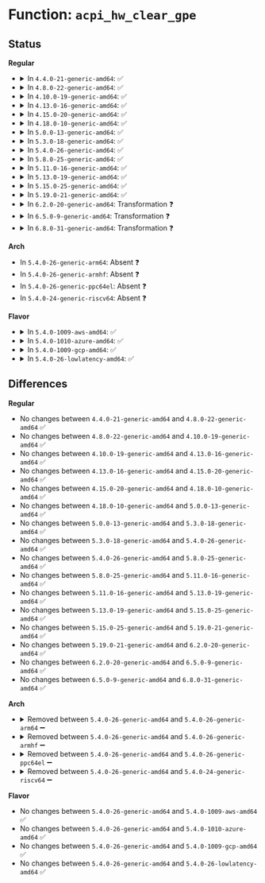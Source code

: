 # Function: <code>acpi_hw_clear_gpe</code>

## Status
<b>Regular</b>
<ul>
<li>
<details>
<summary>In <code>4.4.0-21-generic-amd64</code>: ✅</summary>

```c
acpi_status acpi_hw_clear_gpe(struct acpi_gpe_event_info * gpe_event_info)
```

```json
{
  "name": "acpi_hw_clear_gpe",
  "collision_type": "Unique Global",
  "inline_type": "No",
  "funcs": [
    {
      "addr": 18446744071583672055,
      "name": "acpi_hw_clear_gpe",
      "external": true,
      "loc": "drivers/acpi/acpica/hwgpe.c:169",
      "file": "drivers/acpi/acpica/hwgpe.c",
      "inline": "seen, unknown",
      "caller_inline": [],
      "caller_func": [
        "drivers/acpi/acpica/evgpe.c:acpi_ev_finish_gpe",
        "drivers/acpi/acpica/evgpe.c:acpi_ev_gpe_dispatch",
        "drivers/acpi/acpica/evxfgpe.c:acpi_clear_gpe"
      ]
    }
  ],
  "symbols": [
    {
      "addr": 18446744071583672055,
      "name": "acpi_hw_clear_gpe",
      "section": ".text",
      "bind": "STB_GLOBAL",
      "size": 42
    }
  ]
}
```
</details>
</li>
<li>
<details>
<summary>In <code>4.8.0-22-generic-amd64</code>: ✅</summary>

```c
acpi_status acpi_hw_clear_gpe(struct acpi_gpe_event_info * gpe_event_info)
```

```json
{
  "name": "acpi_hw_clear_gpe",
  "collision_type": "Unique Global",
  "inline_type": "No",
  "funcs": [
    {
      "addr": 18446744071583995394,
      "name": "acpi_hw_clear_gpe",
      "external": true,
      "loc": "drivers/acpi/acpica/hwgpe.c:169",
      "file": "drivers/acpi/acpica/hwgpe.c",
      "inline": "seen, unknown",
      "caller_inline": [],
      "caller_func": [
        "drivers/acpi/acpica/evgpe.c:acpi_ev_gpe_dispatch",
        "drivers/acpi/acpica/evgpe.c:acpi_ev_finish_gpe",
        "drivers/acpi/acpica/evxfgpe.c:acpi_clear_gpe"
      ]
    }
  ],
  "symbols": [
    {
      "addr": 18446744071583995394,
      "name": "acpi_hw_clear_gpe",
      "section": ".text",
      "bind": "STB_GLOBAL",
      "size": 42
    }
  ]
}
```
</details>
</li>
<li>
<details>
<summary>In <code>4.10.0-19-generic-amd64</code>: ✅</summary>

```c
acpi_status acpi_hw_clear_gpe(struct acpi_gpe_event_info * gpe_event_info)
```

```json
{
  "name": "acpi_hw_clear_gpe",
  "collision_type": "Unique Global",
  "inline_type": "No",
  "funcs": [
    {
      "addr": 18446744071584136822,
      "name": "acpi_hw_clear_gpe",
      "external": true,
      "loc": "drivers/acpi/acpica/hwgpe.c:174",
      "file": "drivers/acpi/acpica/hwgpe.c",
      "inline": "seen, unknown",
      "caller_inline": [],
      "caller_func": [
        "drivers/acpi/acpica/evgpe.c:acpi_ev_gpe_dispatch",
        "drivers/acpi/acpica/evgpe.c:acpi_ev_finish_gpe",
        "drivers/acpi/acpica/evxfgpe.c:acpi_clear_gpe"
      ]
    }
  ],
  "symbols": [
    {
      "addr": 18446744071584136822,
      "name": "acpi_hw_clear_gpe",
      "section": ".text",
      "bind": "STB_GLOBAL",
      "size": 42
    }
  ]
}
```
</details>
</li>
<li>
<details>
<summary>In <code>4.13.0-16-generic-amd64</code>: ✅</summary>

```c
acpi_status acpi_hw_clear_gpe(struct acpi_gpe_event_info * gpe_event_info)
```

```json
{
  "name": "acpi_hw_clear_gpe",
  "collision_type": "Unique Global",
  "inline_type": "No",
  "funcs": [
    {
      "addr": 18446744071584203947,
      "name": "acpi_hw_clear_gpe",
      "external": true,
      "loc": "drivers/acpi/acpica/hwgpe.c:174",
      "file": "drivers/acpi/acpica/hwgpe.c",
      "inline": "seen, unknown",
      "caller_inline": [],
      "caller_func": [
        "drivers/acpi/acpica/evgpe.c:acpi_ev_finish_gpe",
        "drivers/acpi/acpica/evxfgpe.c:acpi_clear_gpe"
      ]
    }
  ],
  "symbols": [
    {
      "addr": 18446744071584203947,
      "name": "acpi_hw_clear_gpe",
      "section": ".text",
      "bind": "STB_GLOBAL",
      "size": 42
    }
  ]
}
```
</details>
</li>
<li>
<details>
<summary>In <code>4.15.0-20-generic-amd64</code>: ✅</summary>

```c
acpi_status acpi_hw_clear_gpe(struct acpi_gpe_event_info * gpe_event_info)
```

```json
{
  "name": "acpi_hw_clear_gpe",
  "collision_type": "Unique Global",
  "inline_type": "No",
  "funcs": [
    {
      "addr": 18446744071584532698,
      "name": "acpi_hw_clear_gpe",
      "external": true,
      "loc": "drivers/acpi/acpica/hwgpe.c:174",
      "file": "drivers/acpi/acpica/hwgpe.c",
      "inline": "seen, unknown",
      "caller_inline": [],
      "caller_func": [
        "drivers/acpi/acpica/evgpe.c:acpi_ev_gpe_dispatch",
        "drivers/acpi/acpica/evgpe.c:acpi_ev_finish_gpe",
        "drivers/acpi/acpica/evxfgpe.c:acpi_clear_gpe"
      ]
    }
  ],
  "symbols": [
    {
      "addr": 18446744071584532698,
      "name": "acpi_hw_clear_gpe",
      "section": ".text",
      "bind": "STB_GLOBAL",
      "size": 57
    }
  ]
}
```
</details>
</li>
<li>
<details>
<summary>In <code>4.18.0-10-generic-amd64</code>: ✅</summary>

```c
acpi_status acpi_hw_clear_gpe(struct acpi_gpe_event_info * gpe_event_info)
```

```json
{
  "name": "acpi_hw_clear_gpe",
  "collision_type": "Unique Global",
  "inline_type": "No",
  "funcs": [
    {
      "addr": 18446744071584756980,
      "name": "acpi_hw_clear_gpe",
      "external": true,
      "loc": "drivers/acpi/acpica/hwgpe.c:140",
      "file": "drivers/acpi/acpica/hwgpe.c",
      "inline": "seen, unknown",
      "caller_inline": [],
      "caller_func": [
        "drivers/acpi/acpica/evgpe.c:acpi_ev_gpe_dispatch",
        "drivers/acpi/acpica/evgpe.c:acpi_ev_finish_gpe",
        "drivers/acpi/acpica/evxfgpe.c:acpi_clear_gpe"
      ]
    }
  ],
  "symbols": [
    {
      "addr": 18446744071584756980,
      "name": "acpi_hw_clear_gpe",
      "section": ".text",
      "bind": "STB_GLOBAL",
      "size": 57
    }
  ]
}
```
</details>
</li>
<li>
<details>
<summary>In <code>5.0.0-13-generic-amd64</code>: ✅</summary>

```c
acpi_status acpi_hw_clear_gpe(struct acpi_gpe_event_info * gpe_event_info)
```

```json
{
  "name": "acpi_hw_clear_gpe",
  "collision_type": "Unique Global",
  "inline_type": "No",
  "funcs": [
    {
      "addr": 18446744071584858559,
      "name": "acpi_hw_clear_gpe",
      "external": true,
      "loc": "drivers/acpi/acpica/hwgpe.c:140",
      "file": "drivers/acpi/acpica/hwgpe.c",
      "inline": "seen, unknown",
      "caller_inline": [],
      "caller_func": [
        "drivers/acpi/acpica/evgpe.c:acpi_ev_gpe_dispatch",
        "drivers/acpi/acpica/evgpe.c:acpi_ev_finish_gpe",
        "drivers/acpi/acpica/evxfgpe.c:acpi_clear_gpe"
      ]
    }
  ],
  "symbols": [
    {
      "addr": 18446744071584858559,
      "name": "acpi_hw_clear_gpe",
      "section": ".text",
      "bind": "STB_GLOBAL",
      "size": 57
    }
  ]
}
```
</details>
</li>
<li>
<details>
<summary>In <code>5.3.0-18-generic-amd64</code>: ✅</summary>

```c
acpi_status acpi_hw_clear_gpe(struct acpi_gpe_event_info * gpe_event_info)
```

```json
{
  "name": "acpi_hw_clear_gpe",
  "collision_type": "Unique Global",
  "inline_type": "No",
  "funcs": [
    {
      "addr": 18446744071585062305,
      "name": "acpi_hw_clear_gpe",
      "external": true,
      "loc": "drivers/acpi/acpica/hwgpe.c:140",
      "file": "drivers/acpi/acpica/hwgpe.c",
      "inline": "seen, unknown",
      "caller_inline": [],
      "caller_func": [
        "drivers/acpi/acpica/evgpe.c:acpi_ev_gpe_dispatch",
        "drivers/acpi/acpica/evgpe.c:acpi_ev_finish_gpe",
        "drivers/acpi/acpica/evgpe.c:acpi_ev_add_gpe_reference",
        "drivers/acpi/acpica/evxfgpe.c:acpi_clear_gpe"
      ]
    }
  ],
  "symbols": [
    {
      "addr": 18446744071585062305,
      "name": "acpi_hw_clear_gpe",
      "section": ".text",
      "bind": "STB_GLOBAL",
      "size": 59
    }
  ]
}
```
</details>
</li>
<li>
<details>
<summary>In <code>5.4.0-26-generic-amd64</code>: ✅</summary>

```c
acpi_status acpi_hw_clear_gpe(struct acpi_gpe_event_info * gpe_event_info)
```

```json
{
  "name": "acpi_hw_clear_gpe",
  "collision_type": "Unique Global",
  "inline_type": "No",
  "funcs": [
    {
      "addr": 18446744071585198533,
      "name": "acpi_hw_clear_gpe",
      "external": true,
      "loc": "drivers/acpi/acpica/hwgpe.c:140",
      "file": "drivers/acpi/acpica/hwgpe.c",
      "inline": "seen, unknown",
      "caller_inline": [],
      "caller_func": [
        "drivers/acpi/acpica/evgpe.c:acpi_ev_gpe_dispatch",
        "drivers/acpi/acpica/evgpe.c:acpi_ev_finish_gpe",
        "drivers/acpi/acpica/evgpe.c:acpi_ev_add_gpe_reference",
        "drivers/acpi/acpica/evxfgpe.c:acpi_clear_gpe"
      ]
    }
  ],
  "symbols": [
    {
      "addr": 18446744071585198533,
      "name": "acpi_hw_clear_gpe",
      "section": ".text",
      "bind": "STB_GLOBAL",
      "size": 59
    }
  ]
}
```
</details>
</li>
<li>
<details>
<summary>In <code>5.8.0-25-generic-amd64</code>: ✅</summary>

```c
acpi_status acpi_hw_clear_gpe(struct acpi_gpe_event_info * gpe_event_info)
```

```json
{
  "name": "acpi_hw_clear_gpe",
  "collision_type": "Unique Global",
  "inline_type": "No",
  "funcs": [
    {
      "addr": 18446744071585903928,
      "name": "acpi_hw_clear_gpe",
      "external": true,
      "loc": "drivers/acpi/acpica/hwgpe.c:140",
      "file": "drivers/acpi/acpica/hwgpe.c",
      "inline": "seen, unknown",
      "caller_inline": [],
      "caller_func": [
        "drivers/acpi/acpica/evgpe.c:acpi_ev_gpe_dispatch",
        "drivers/acpi/acpica/evgpe.c:acpi_ev_finish_gpe",
        "drivers/acpi/acpica/evgpe.c:acpi_ev_add_gpe_reference",
        "drivers/acpi/acpica/evxfgpe.c:acpi_clear_gpe"
      ]
    }
  ],
  "symbols": [
    {
      "addr": 18446744071585903928,
      "name": "acpi_hw_clear_gpe",
      "section": ".text",
      "bind": "STB_GLOBAL",
      "size": 59
    }
  ]
}
```
</details>
</li>
<li>
<details>
<summary>In <code>5.11.0-16-generic-amd64</code>: ✅</summary>

```c
acpi_status acpi_hw_clear_gpe(struct acpi_gpe_event_info * gpe_event_info)
```

```json
{
  "name": "acpi_hw_clear_gpe",
  "collision_type": "Unique Global",
  "inline_type": "No",
  "funcs": [
    {
      "addr": 18446744071586025542,
      "name": "acpi_hw_clear_gpe",
      "external": true,
      "loc": "drivers/acpi/acpica/hwgpe.c:210",
      "file": "drivers/acpi/acpica/hwgpe.c",
      "inline": "seen, unknown",
      "caller_inline": [],
      "caller_func": [
        "drivers/acpi/acpica/evgpe.c:acpi_ev_gpe_dispatch",
        "drivers/acpi/acpica/evgpe.c:acpi_ev_finish_gpe",
        "drivers/acpi/acpica/evgpe.c:acpi_ev_add_gpe_reference",
        "drivers/acpi/acpica/evxfgpe.c:acpi_clear_gpe"
      ]
    }
  ],
  "symbols": [
    {
      "addr": 18446744071586025542,
      "name": "acpi_hw_clear_gpe",
      "section": ".text",
      "bind": "STB_GLOBAL",
      "size": 59
    }
  ]
}
```
</details>
</li>
<li>
<details>
<summary>In <code>5.13.0-19-generic-amd64</code>: ✅</summary>

```c
acpi_status acpi_hw_clear_gpe(struct acpi_gpe_event_info * gpe_event_info)
```

```json
{
  "name": "acpi_hw_clear_gpe",
  "collision_type": "Unique Global",
  "inline_type": "No",
  "funcs": [
    {
      "addr": 18446744071585902554,
      "name": "acpi_hw_clear_gpe",
      "external": true,
      "loc": "drivers/acpi/acpica/hwgpe.c:210",
      "file": "drivers/acpi/acpica/hwgpe.c",
      "inline": "seen, unknown",
      "caller_inline": [],
      "caller_func": [
        "drivers/acpi/acpica/evgpe.c:acpi_ev_gpe_dispatch",
        "drivers/acpi/acpica/evgpe.c:acpi_ev_finish_gpe",
        "drivers/acpi/acpica/evgpe.c:acpi_ev_add_gpe_reference",
        "drivers/acpi/acpica/evxfgpe.c:acpi_clear_gpe"
      ]
    }
  ],
  "symbols": [
    {
      "addr": 18446744071585902554,
      "name": "acpi_hw_clear_gpe",
      "section": ".text",
      "bind": "STB_GLOBAL",
      "size": 59
    }
  ]
}
```
</details>
</li>
<li>
<details>
<summary>In <code>5.15.0-25-generic-amd64</code>: ✅</summary>

```c
acpi_status acpi_hw_clear_gpe(struct acpi_gpe_event_info * gpe_event_info)
```

```json
{
  "name": "acpi_hw_clear_gpe",
  "collision_type": "Unique Global",
  "inline_type": "No",
  "funcs": [
    {
      "addr": 18446744071586390081,
      "name": "acpi_hw_clear_gpe",
      "external": true,
      "loc": "drivers/acpi/acpica/hwgpe.c:210",
      "file": "drivers/acpi/acpica/hwgpe.c",
      "inline": "seen, unknown",
      "caller_inline": [],
      "caller_func": [
        "drivers/acpi/acpica/evgpe.c:acpi_ev_gpe_dispatch",
        "drivers/acpi/acpica/evgpe.c:acpi_ev_finish_gpe",
        "drivers/acpi/acpica/evgpe.c:acpi_ev_add_gpe_reference",
        "drivers/acpi/acpica/evxfgpe.c:acpi_clear_gpe"
      ]
    }
  ],
  "symbols": [
    {
      "addr": 18446744071586390081,
      "name": "acpi_hw_clear_gpe",
      "section": ".text",
      "bind": "STB_GLOBAL",
      "size": 59
    }
  ]
}
```
</details>
</li>
<li>
<details>
<summary>In <code>5.19.0-21-generic-amd64</code>: ✅</summary>

```c
acpi_status acpi_hw_clear_gpe(struct acpi_gpe_event_info * gpe_event_info)
```

```json
{
  "name": "acpi_hw_clear_gpe",
  "collision_type": "Unique Global",
  "inline_type": "No",
  "funcs": [
    {
      "addr": 18446744071587638797,
      "name": "acpi_hw_clear_gpe",
      "external": true,
      "loc": "drivers/acpi/acpica/hwgpe.c:210",
      "file": "drivers/acpi/acpica/hwgpe.c",
      "inline": "seen, unknown",
      "caller_inline": [],
      "caller_func": [
        "drivers/acpi/acpica/evgpe.c:acpi_ev_gpe_dispatch",
        "drivers/acpi/acpica/evgpe.c:acpi_ev_finish_gpe",
        "drivers/acpi/acpica/evgpe.c:acpi_ev_add_gpe_reference",
        "drivers/acpi/acpica/evxfgpe.c:acpi_clear_gpe"
      ]
    }
  ],
  "symbols": [
    {
      "addr": 18446744071587638797,
      "name": "acpi_hw_clear_gpe",
      "section": ".text",
      "bind": "STB_GLOBAL",
      "size": 71
    }
  ]
}
```
</details>
</li>
<li>
<details>
<summary>In <code>6.2.0-20-generic-amd64</code>: Transformation ❓</summary>

```c
acpi_status acpi_hw_clear_gpe(struct acpi_gpe_event_info * gpe_event_info)
```

```json
{
  "name": "acpi_hw_clear_gpe",
  "collision_type": "Unique Global",
  "inline_type": "No",
  "funcs": [
    {
      "addr": 0,
      "name": "acpi_hw_clear_gpe",
      "external": true,
      "loc": "drivers/acpi/acpica/hwgpe.c:210",
      "file": "drivers/acpi/acpica/hwgpe.c",
      "inline": "seen, unknown",
      "caller_inline": [],
      "caller_func": [
        "drivers/acpi/acpica/evgpe.c:acpi_ev_gpe_dispatch",
        "drivers/acpi/acpica/evgpe.c:acpi_ev_gpe_dispatch",
        "drivers/acpi/acpica/evgpe.c:acpi_ev_asynch_execute_gpe_method",
        "drivers/acpi/acpica/evgpe.c:acpi_ev_add_gpe_reference",
        "drivers/acpi/acpica/evxfgpe.c:acpi_clear_gpe"
      ]
    }
  ],
  "symbols": [
    {
      "addr": 18446744071596220570,
      "name": "acpi_hw_clear_gpe.cold",
      "section": ".text",
      "bind": "STB_LOCAL",
      "size": 31
    },
    {
      "addr": 18446744071588939328,
      "name": "acpi_hw_clear_gpe",
      "section": ".text",
      "bind": "STB_GLOBAL",
      "size": 201
    }
  ]
}
```
</details>
</li>
<li>
<details>
<summary>In <code>6.5.0-9-generic-amd64</code>: Transformation ❓</summary>

```c
acpi_status acpi_hw_clear_gpe(struct acpi_gpe_event_info * gpe_event_info)
```

```json
{
  "name": "acpi_hw_clear_gpe",
  "collision_type": "Unique Global",
  "inline_type": "No",
  "funcs": [
    {
      "addr": 0,
      "name": "acpi_hw_clear_gpe",
      "external": true,
      "loc": "drivers/acpi/acpica/hwgpe.c:210",
      "file": "drivers/acpi/acpica/hwgpe.c",
      "inline": "seen, unknown",
      "caller_inline": [],
      "caller_func": [
        "drivers/acpi/acpica/evgpe.c:acpi_ev_gpe_dispatch",
        "drivers/acpi/acpica/evgpe.c:acpi_ev_gpe_dispatch",
        "drivers/acpi/acpica/evgpe.c:acpi_ev_asynch_execute_gpe_method",
        "drivers/acpi/acpica/evgpe.c:acpi_ev_add_gpe_reference",
        "drivers/acpi/acpica/evxfgpe.c:acpi_clear_gpe"
      ]
    }
  ],
  "symbols": [
    {
      "addr": 18446744071596747142,
      "name": "acpi_hw_clear_gpe.cold",
      "section": ".text",
      "bind": "STB_LOCAL",
      "size": 31
    },
    {
      "addr": 18446744071589229328,
      "name": "acpi_hw_clear_gpe",
      "section": ".text",
      "bind": "STB_GLOBAL",
      "size": 201
    }
  ]
}
```
</details>
</li>
<li>
<details>
<summary>In <code>6.8.0-31-generic-amd64</code>: Transformation ❓</summary>

```c
acpi_status acpi_hw_clear_gpe(struct acpi_gpe_event_info * gpe_event_info)
```

```json
{
  "name": "acpi_hw_clear_gpe",
  "collision_type": "Unique Global",
  "inline_type": "No",
  "funcs": [
    {
      "addr": 0,
      "name": "acpi_hw_clear_gpe",
      "external": true,
      "loc": "drivers/acpi/acpica/hwgpe.c:210",
      "file": "drivers/acpi/acpica/hwgpe.c",
      "inline": "seen, unknown",
      "caller_inline": [],
      "caller_func": [
        "drivers/acpi/acpica/evgpe.c:acpi_ev_gpe_dispatch",
        "drivers/acpi/acpica/evgpe.c:acpi_ev_gpe_dispatch",
        "drivers/acpi/acpica/evgpe.c:acpi_ev_asynch_execute_gpe_method",
        "drivers/acpi/acpica/evgpe.c:acpi_ev_add_gpe_reference",
        "drivers/acpi/acpica/evxfgpe.c:acpi_clear_gpe"
      ]
    }
  ],
  "symbols": [
    {
      "addr": 18446744071597655770,
      "name": "acpi_hw_clear_gpe.cold",
      "section": ".text",
      "bind": "STB_LOCAL",
      "size": 31
    },
    {
      "addr": 18446744071589535840,
      "name": "acpi_hw_clear_gpe",
      "section": ".text",
      "bind": "STB_GLOBAL",
      "size": 201
    }
  ]
}
```
</details>
</li>
</ul>
<b>Arch</b>
<ul>
<li>
In <code>5.4.0-26-generic-arm64</code>: Absent ❓
</li>
<li>
In <code>5.4.0-26-generic-armhf</code>: Absent ❓
</li>
<li>
In <code>5.4.0-26-generic-ppc64el</code>: Absent ❓
</li>
<li>
In <code>5.4.0-24-generic-riscv64</code>: Absent ❓
</li>
</ul>
<b>Flavor</b>
<ul>
<li>
<details>
<summary>In <code>5.4.0-1009-aws-amd64</code>: ✅</summary>

```c
acpi_status acpi_hw_clear_gpe(struct acpi_gpe_event_info * gpe_event_info)
```

```json
{
  "name": "acpi_hw_clear_gpe",
  "collision_type": "Unique Global",
  "inline_type": "No",
  "funcs": [
    {
      "addr": 18446744071585073302,
      "name": "acpi_hw_clear_gpe",
      "external": true,
      "loc": "drivers/acpi/acpica/hwgpe.c:140",
      "file": "drivers/acpi/acpica/hwgpe.c",
      "inline": "seen, unknown",
      "caller_inline": [],
      "caller_func": [
        "drivers/acpi/acpica/evgpe.c:acpi_ev_gpe_dispatch",
        "drivers/acpi/acpica/evgpe.c:acpi_ev_finish_gpe",
        "drivers/acpi/acpica/evgpe.c:acpi_ev_add_gpe_reference",
        "drivers/acpi/acpica/evxfgpe.c:acpi_clear_gpe"
      ]
    }
  ],
  "symbols": [
    {
      "addr": 18446744071585073302,
      "name": "acpi_hw_clear_gpe",
      "section": ".text",
      "bind": "STB_GLOBAL",
      "size": 44
    }
  ]
}
```
</details>
</li>
<li>
<details>
<summary>In <code>5.4.0-1010-azure-amd64</code>: ✅</summary>

```c
acpi_status acpi_hw_clear_gpe(struct acpi_gpe_event_info * gpe_event_info)
```

```json
{
  "name": "acpi_hw_clear_gpe",
  "collision_type": "Unique Global",
  "inline_type": "No",
  "funcs": [
    {
      "addr": 18446744071584988776,
      "name": "acpi_hw_clear_gpe",
      "external": true,
      "loc": "drivers/acpi/acpica/hwgpe.c:140",
      "file": "drivers/acpi/acpica/hwgpe.c",
      "inline": "seen, unknown",
      "caller_inline": [],
      "caller_func": [
        "drivers/acpi/acpica/evgpe.c:acpi_ev_gpe_dispatch",
        "drivers/acpi/acpica/evgpe.c:acpi_ev_finish_gpe",
        "drivers/acpi/acpica/evgpe.c:acpi_ev_add_gpe_reference",
        "drivers/acpi/acpica/evxfgpe.c:acpi_clear_gpe"
      ]
    }
  ],
  "symbols": [
    {
      "addr": 18446744071584988776,
      "name": "acpi_hw_clear_gpe",
      "section": ".text",
      "bind": "STB_GLOBAL",
      "size": 44
    }
  ]
}
```
</details>
</li>
<li>
<details>
<summary>In <code>5.4.0-1009-gcp-amd64</code>: ✅</summary>

```c
acpi_status acpi_hw_clear_gpe(struct acpi_gpe_event_info * gpe_event_info)
```

```json
{
  "name": "acpi_hw_clear_gpe",
  "collision_type": "Unique Global",
  "inline_type": "No",
  "funcs": [
    {
      "addr": 18446744071585150117,
      "name": "acpi_hw_clear_gpe",
      "external": true,
      "loc": "drivers/acpi/acpica/hwgpe.c:140",
      "file": "drivers/acpi/acpica/hwgpe.c",
      "inline": "seen, unknown",
      "caller_inline": [],
      "caller_func": [
        "drivers/acpi/acpica/evgpe.c:acpi_ev_gpe_dispatch",
        "drivers/acpi/acpica/evgpe.c:acpi_ev_finish_gpe",
        "drivers/acpi/acpica/evgpe.c:acpi_ev_add_gpe_reference",
        "drivers/acpi/acpica/evxfgpe.c:acpi_clear_gpe"
      ]
    }
  ],
  "symbols": [
    {
      "addr": 18446744071585150117,
      "name": "acpi_hw_clear_gpe",
      "section": ".text",
      "bind": "STB_GLOBAL",
      "size": 59
    }
  ]
}
```
</details>
</li>
<li>
<details>
<summary>In <code>5.4.0-26-lowlatency-amd64</code>: ✅</summary>

```c
acpi_status acpi_hw_clear_gpe(struct acpi_gpe_event_info * gpe_event_info)
```

```json
{
  "name": "acpi_hw_clear_gpe",
  "collision_type": "Unique Global",
  "inline_type": "No",
  "funcs": [
    {
      "addr": 18446744071585256277,
      "name": "acpi_hw_clear_gpe",
      "external": true,
      "loc": "drivers/acpi/acpica/hwgpe.c:140",
      "file": "drivers/acpi/acpica/hwgpe.c",
      "inline": "seen, unknown",
      "caller_inline": [],
      "caller_func": [
        "drivers/acpi/acpica/evgpe.c:acpi_ev_gpe_dispatch",
        "drivers/acpi/acpica/evgpe.c:acpi_ev_finish_gpe",
        "drivers/acpi/acpica/evgpe.c:acpi_ev_add_gpe_reference",
        "drivers/acpi/acpica/evxfgpe.c:acpi_clear_gpe"
      ]
    }
  ],
  "symbols": [
    {
      "addr": 18446744071585256277,
      "name": "acpi_hw_clear_gpe",
      "section": ".text",
      "bind": "STB_GLOBAL",
      "size": 59
    }
  ]
}
```
</details>
</li>
</ul>

## Differences
<b>Regular</b>
<ul>
<li>
No changes between <code>4.4.0-21-generic-amd64</code> and <code>4.8.0-22-generic-amd64</code> ✅
</li>
<li>
No changes between <code>4.8.0-22-generic-amd64</code> and <code>4.10.0-19-generic-amd64</code> ✅
</li>
<li>
No changes between <code>4.10.0-19-generic-amd64</code> and <code>4.13.0-16-generic-amd64</code> ✅
</li>
<li>
No changes between <code>4.13.0-16-generic-amd64</code> and <code>4.15.0-20-generic-amd64</code> ✅
</li>
<li>
No changes between <code>4.15.0-20-generic-amd64</code> and <code>4.18.0-10-generic-amd64</code> ✅
</li>
<li>
No changes between <code>4.18.0-10-generic-amd64</code> and <code>5.0.0-13-generic-amd64</code> ✅
</li>
<li>
No changes between <code>5.0.0-13-generic-amd64</code> and <code>5.3.0-18-generic-amd64</code> ✅
</li>
<li>
No changes between <code>5.3.0-18-generic-amd64</code> and <code>5.4.0-26-generic-amd64</code> ✅
</li>
<li>
No changes between <code>5.4.0-26-generic-amd64</code> and <code>5.8.0-25-generic-amd64</code> ✅
</li>
<li>
No changes between <code>5.8.0-25-generic-amd64</code> and <code>5.11.0-16-generic-amd64</code> ✅
</li>
<li>
No changes between <code>5.11.0-16-generic-amd64</code> and <code>5.13.0-19-generic-amd64</code> ✅
</li>
<li>
No changes between <code>5.13.0-19-generic-amd64</code> and <code>5.15.0-25-generic-amd64</code> ✅
</li>
<li>
No changes between <code>5.15.0-25-generic-amd64</code> and <code>5.19.0-21-generic-amd64</code> ✅
</li>
<li>
No changes between <code>5.19.0-21-generic-amd64</code> and <code>6.2.0-20-generic-amd64</code> ✅
</li>
<li>
No changes between <code>6.2.0-20-generic-amd64</code> and <code>6.5.0-9-generic-amd64</code> ✅
</li>
<li>
No changes between <code>6.5.0-9-generic-amd64</code> and <code>6.8.0-31-generic-amd64</code> ✅
</li>
</ul>
<b>Arch</b>
<ul>
<li>
<details>
<summary>Removed between <code>5.4.0-26-generic-amd64</code> and <code>5.4.0-26-generic-arm64</code> ➖</summary>

```c
acpi_status acpi_hw_clear_gpe(struct acpi_gpe_event_info * gpe_event_info)
```
</details>
</li>
<li>
<details>
<summary>Removed between <code>5.4.0-26-generic-amd64</code> and <code>5.4.0-26-generic-armhf</code> ➖</summary>

```c
acpi_status acpi_hw_clear_gpe(struct acpi_gpe_event_info * gpe_event_info)
```
</details>
</li>
<li>
<details>
<summary>Removed between <code>5.4.0-26-generic-amd64</code> and <code>5.4.0-26-generic-ppc64el</code> ➖</summary>

```c
acpi_status acpi_hw_clear_gpe(struct acpi_gpe_event_info * gpe_event_info)
```
</details>
</li>
<li>
<details>
<summary>Removed between <code>5.4.0-26-generic-amd64</code> and <code>5.4.0-24-generic-riscv64</code> ➖</summary>

```c
acpi_status acpi_hw_clear_gpe(struct acpi_gpe_event_info * gpe_event_info)
```
</details>
</li>
</ul>
<b>Flavor</b>
<ul>
<li>
No changes between <code>5.4.0-26-generic-amd64</code> and <code>5.4.0-1009-aws-amd64</code> ✅
</li>
<li>
No changes between <code>5.4.0-26-generic-amd64</code> and <code>5.4.0-1010-azure-amd64</code> ✅
</li>
<li>
No changes between <code>5.4.0-26-generic-amd64</code> and <code>5.4.0-1009-gcp-amd64</code> ✅
</li>
<li>
No changes between <code>5.4.0-26-generic-amd64</code> and <code>5.4.0-26-lowlatency-amd64</code> ✅
</li>
</ul>
